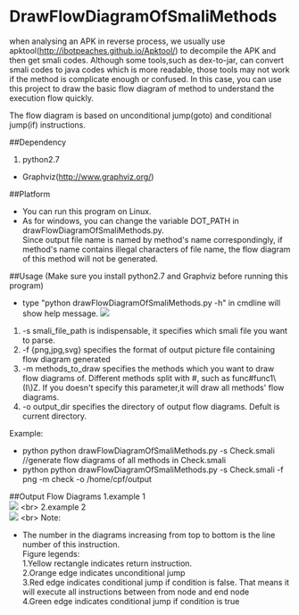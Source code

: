 # DrawFlowDiagramOfSmaliMethods
  when analysing an APK in reverse process, we usually use apktool(http://ibotpeaches.github.io/Apktool/) to decompile 
the APK and then get smali codes. Although some tools,such as dex-to-jar, can convert smali codes to java codes which is more readable, those tools may not work if the method is complicate enough or confused. In this case, you can use this project
to draw the basic flow diagram of method to understand the execution flow quickly.

The flow diagram is based on unconditional jump(goto) and conditional jump(if) instructions.
<br>

##Dependency
1. python2.7 <br>
* Graphviz(http://www.graphviz.org/) <br>

##Platform
* You can run this program on Linux. <br>
* As for windows, you can change the variable DOT_PATH in drawFlowDiagramOfSmaliMethods.py.<br> Since output file name is named by method's name correspondingly, if method's name contains illegal characters of file name, the flow diagram of this method will not be generated.

##Usage
(Make sure you install python2.7 and Graphviz before running this program)
* type "python drawFlowDiagramOfSmaliMethods.py -h" in cmdline will show help message.
![](https://github.com/ManyFace/DrawFlowDiagramOfSmaliMethods/blob/master/res/help.PNG)
1. -s smali_file_path is indispensable, it specifies which smali file you want to parse.
2. -f {png,jpg,svg} specifies the format of output picture file containing flow diagram generated
3. -m methods_to_draw specifies the methods which you want to draw flow diagrams of. Different methods split with #, such as
                      func#func1\\(I\\)Z. If you doesn't specify this parameter,it will draw all methods' flow diagrams.
4. -o output_dir specifies the directory of output flow diagrams. Defult is current directory.

Example:
* python python drawFlowDiagramOfSmaliMethods.py -s Check.smali   //generate flow diagrams of all methods in Check.smali
* python python drawFlowDiagramOfSmaliMethods.py -s Check.smali -f png -m check -o /home/cpf/output

##Output Flow Diagrams
1.example 1<br>
![](https://github.com/ManyFace/DrawFlowDiagramOfSmaliMethods/blob/master/res/access%24_T11306(Ljava.lang.Object%3BLjava.lang.String%3B)Ljava.lang.String%3B.png)
<br>
2.example 2<br>
![](https://github.com/ManyFace/DrawFlowDiagramOfSmaliMethods/blob/master/res/check(Ljava.lang.String%3B)Z.png)
<br>
Note:<br>
* The number in the diagrams increasing from top to bottom is the line number of this instruction.<br>
Figure legends:<br>
1.Yellow rectangle indicates return instruction.<br>
2.Orange edge indicates unconditional jump<br>
3.Red edge indicates conditional jump if condition is false. That means it will execute all instructions between from node and end node<br>
4.Green edge indicates conditional jump if condition is true<br>


